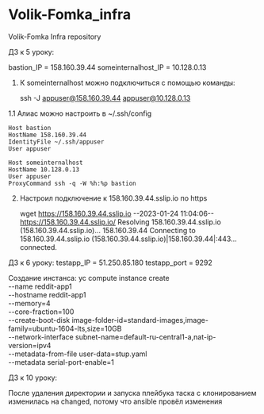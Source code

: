 # Volik-Fomka_infra
Volik-Fomka Infra repository

ДЗ к 5 уроку:

bastion_IP = 158.160.39.44
someinternalhost_IP = 10.128.0.13

1. К someinternalhost можно подключиться с помощью команды:

    ssh -J appuser@158.160.39.44 appuser@10.128.0.13

1.1 Алиас можно настроить в  ~/.ssh/config

	Host bastion
    HostName 158.160.39.44
    IdentityFile ~/.ssh/appuser
    User appuser

	Host someinternalhost
    HostName 10.128.0.13
    User appuser
	ProxyCommand ssh -q -W %h:%p bastion

2. Настроил подключение к 158.160.39.44.sslip.io по https

	wget https://158.160.39.44.sslip.io
	--2023-01-24 11:04:06--  https://158.160.39.44.sslip.io/
	Resolving 158.160.39.44.sslip.io (158.160.39.44.sslip.io)... 158.160.39.44
	Connecting to 158.160.39.44.sslip.io (158.160.39.44.sslip.io)|158.160.39.44|:443... connected.

ДЗ к 6 уроку:
testapp_IP = 51.250.85.180
testapp_port = 9292

Создание инстанса:
	yc compute instance create \
 	 --name reddit-app1 \
 	 --hostname reddit-app1 \
 	 --memory=4 \
 	 --core-fraction=100 \
	  --create-boot-disk image-folder-id=standard-images,image-family=ubuntu-1604-lts,size=10GB \
	  --network-interface subnet-name=default-ru-central1-a,nat-ip-version=ipv4 \
 	 --metadata-from-file user-data=stup.yaml \
	  --metadata serial-port-enable=1

ДЗ к 10 уроку:

После удаления директории и запуска плейбука таска с клонированием изменилась на changed, потому что ansible провёл изменения
